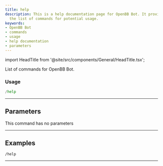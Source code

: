 ```yaml
---
title: help
description: This is a help documentation page for OpenBB Bot. It provides users with
  the list of commands for potential usage.
keywords:
- OpenBB Bot
- commands
- usage
- help documentation
- parameters
---
```


import HeadTitle from '@site/src/components/General/HeadTitle.tsx';

<HeadTitle title="info: help - Telegram Reference | OpenBB Bot Docs" />

List of commands for OpenBB Bot.

### Usage

```python wordwrap
/help
```

---

## Parameters

This command has no parameters

---

## Examples

```
/help
```
---
